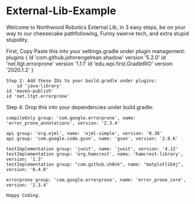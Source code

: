 # External-Lib-Example
Welcome to Northwood Robotics External Lib, in 3 easy steps, be on your way to our cheesecake pathfollowing, Funny swerve tech, and extra stupid stupidity. 

First, Copy Paste this into your settings.gradle under plugin management: 
  plugins {
        id 'com.github.johnrengelman.shadow' version '5.2.0'
           id 'net.ltgt.errorprone' version '1.1.1'
             id 'edu.wpi.first.GradleRIO' version '2020.1.2'
    }
    
    
    
    Step 2: Add these IDs to your build.gradle under plugins: 
        id 'java-library'
    id 'maven-publish'
    id 'net.ltgt.errorprone'

Step 4: Drop this into your dependencies under build.gradle: 

    compileOnly group: 'com.google.errorprone', name: 'error_prone_annotations', version: '2.3.4'

    api group: 'org.ejml', name: 'ejml-simple', version: '0.38'
    api group: 'com.google.code.gson', name: 'gson', version: '2.8.6'

    testImplementation group: 'junit', name: 'junit', version: '4.12'
    testImplementation group: 'org.hamcrest', name: 'hamcrest-library', version: '1.3'
    testImplementation group: "com.github.sh0nk", name: "matplotlib4j", version: '0.4.0'

    errorprone group: 'com.google.errorprone', name: 'error_prone_core', version: '2.3.4'
    
    Happy Coding. 
    
